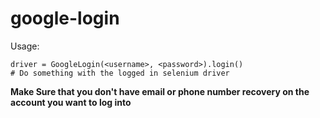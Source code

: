 # google-login
Usage:
```
driver = GoogleLogin(<username>, <password>).login()
# Do something with the logged in selenium driver
```

**Make Sure that you don't have email or phone number recovery on the account you want to log into**
